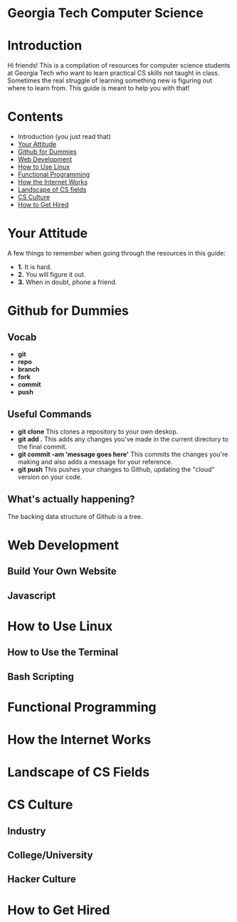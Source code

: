 Georgia Tech Computer Science 
=============

# Introduction

Hi friends! This is a compilation of resources for computer science students at Georgia Tech who want to learn practical CS skills not taught in class. Sometimes the real struggle of learning something new is figuring out where to learn from. This guide is meant to help you with that! 

# Contents
- Introduction (you just read that)
- [Your Attitude](#your-attitude)
- [Github for Dummies](#github-for-dummies)
- [Web Development](#web-devevelopment)
- [How to Use Linux](#how-to-use-linux)
- [Functional Programming](#functional-programming)
- [How the Internet Works](#how-the-internet-works)
- [Landscape of CS fields](#landscape-of-cs-fields)
- [CS Culture](#cs-culture)
- [How to Get Hired](#how-to-get-hired)

# Your Attitude

A few things to remember when going through the resources in this guide:

- **1.** It is hard.
- **2.** You will figure it out.
- **3.** When in doubt, phone a friend.


# Github for Dummies
## Vocab
- **git** 
- **repo** 
- **branch** 
- **fork** 
- **commit** 
- **push** 

## Useful Commands
- **git clone** This clones a repository to your own deskop.
- **git add .** This adds any changes you've made in the current directory to the final commit.
- **git commit -am 'message goes here'** This commits the changes you're making and also adds a message for your reference.
- **git push** This pushes your changes to Github, updating the "cloud" version on your code.
 

## What's actually happening?
The backing data structure of Github is a tree.

# Web Development
## Build Your Own Website
## Javascript

# How to Use Linux
## How to Use the Terminal
## Bash Scripting

# Functional Programming

# How the Internet Works

# Landscape of CS Fields

# CS Culture
## Industry
## College/University
## Hacker Culture

# How to Get Hired